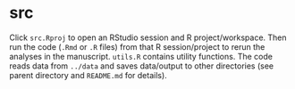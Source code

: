 # src

Click `src.Rproj` to open an RStudio session and R project/workspace. Then run the code (`.Rmd` or `.R` files) from that R session/project to rerun the analyses in the manuscript. `utils.R` contains utility functions. The code reads data from `../data` and saves data/output to other directories (see parent directory and `README.md` for details).

